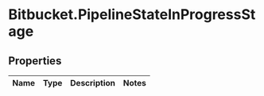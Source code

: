 # Bitbucket.PipelineStateInProgressStage

## Properties

Name | Type | Description | Notes
------------ | ------------- | ------------- | -------------


